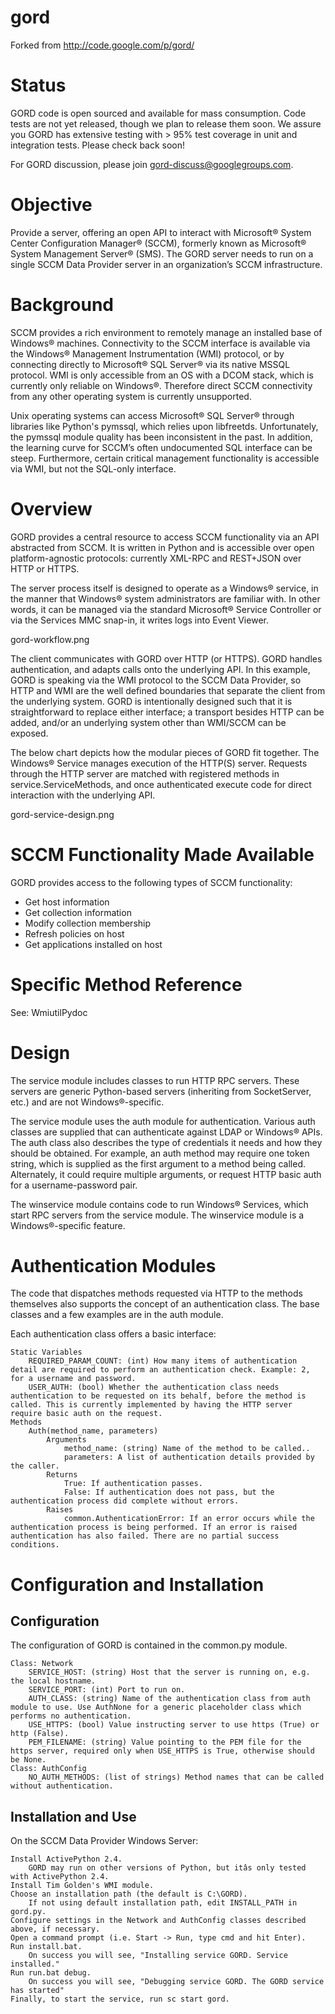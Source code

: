 # gord

Forked from http://code.google.com/p/gord/ 

# Status

GORD code is open sourced and available for mass consumption. Code tests are not yet released, though we plan to release them soon. We assure you GORD has extensive testing with > 95% test coverage in unit and integration tests. Please check back soon!

For GORD discussion, please join gord-discuss@googlegroups.com.

# Objective

Provide a server, offering an open API to interact with Microsoft® System Center Configuration Manager® (SCCM), formerly known as Microsoft® System Management Server® (SMS). The GORD server needs to run on a single SCCM Data Provider server in an organization’s SCCM infrastructure.

# Background

SCCM provides a rich environment to remotely manage an installed base of Windows® machines. Connectivity to the SCCM interface is available via the Windows® Management Instrumentation (WMI) protocol, or by connecting directly to Microsoft® SQL Server® via its native MSSQL protocol. WMI is only accessible from an OS with a DCOM stack, which is currently only reliable on Windows®. Therefore direct SCCM connectivity from any other operating system is currently unsupported.

Unix operating systems can access Microsoft® SQL Server® through libraries like Python's pymssql, which relies upon libfreetds. Unfortunately, the pymssql module quality has been inconsistent in the past. In addition, the learning curve for SCCM’s often undocumented SQL interface can be steep. Furthermore, certain critical management functionality is accessible via WMI, but not the SQL-only interface.

# Overview

GORD provides a central resource to access SCCM functionality via an API abstracted from SCCM. It is written in Python and is accessible over open platform-agnostic protocols: currently XML-RPC and REST+JSON over HTTP or HTTPS.

The server process itself is designed to operate as a Windows® service, in the manner that Windows® system administrators are familiar with. In other words, it can be managed via the standard Microsoft® Service Controller or via the Services MMC snap-in, it writes logs into Event Viewer. 

gord-workflow.png

The client communicates with GORD over HTTP (or HTTPS). GORD handles authentication, and adapts calls onto the underlying API. In this example, GORD is speaking via the WMI protocol to the SCCM Data Provider, so HTTP and WMI are the well defined boundaries that separate the client from the underlying system. GORD is intentionally designed such that it is straightforward to replace either interface; a transport besides HTTP can be added, and/or an underlying system other than WMI/SCCM can be exposed.

The below chart depicts how the modular pieces of GORD fit together. The Windows® Service manages execution of the HTTP(S) server. Requests through the HTTP server are matched with registered methods in service.ServiceMethods, and once authenticated execute code for direct interaction with the underlying API. 

gord-service-design.png

# SCCM Functionality Made Available

GORD provides access to the following types of SCCM functionality:

* Get host information
* Get collection information
* Modify collection membership
* Refresh policies on host
* Get applications installed on host 

# Specific Method Reference

See: WmiutilPydoc

# Design

The service module includes classes to run HTTP RPC servers. These servers are generic Python-based servers (inheriting from SocketServer, etc.) and are not Windows®-specific.

The service module uses the auth module for authentication. Various auth classes are supplied that can authenticate against LDAP or Windows® APIs. The auth class also describes the type of credentials it needs and how they should be obtained. For example, an auth method may require one token string, which is supplied as the first argument to a method being called. Alternately, it could require multiple arguments, or request HTTP basic auth for a username-password pair.

The winservice module contains code to run Windows® Services, which start RPC servers from the service module. The winservice module is a Windows®-specific feature.

# Authentication Modules

The code that dispatches methods requested via HTTP to the methods themselves also supports the concept of an authentication class. The base classes and a few examples are in the auth module.

Each authentication class offers a basic interface:

    Static Variables
        REQUIRED_PARAM_COUNT: (int) How many items of authentication detail are required to perform an authentication check. Example: 2, for a username and password.
        USER_AUTH: (bool) Whether the authentication class needs authentication to be requested on its behalf, before the method is called. This is currently implemented by having the HTTP server require basic auth on the request. 
    Methods
        Auth(method_name, parameters)
            Arguments
                method_name: (string) Name of the method to be called..
                parameters: A list of authentication details provided by the caller. 
            Returns
                True: If authentication passes.
                False: If authentication does not pass, but the authentication process did complete without errors. 
            Raises
                common.AuthenticationError: If an error occurs while the authentication process is being performed. If an error is raised authentication has also failed. There are no partial success conditions. 

# Configuration and Installation

## Configuration

The configuration of GORD is contained in the common.py module.

    Class: Network
        SERVICE_HOST: (string) Host that the server is running on, e.g. the local hostname.
        SERVICE_PORT: (int) Port to run on.
        AUTH_CLASS: (string) Name of the authentication class from auth module to use. Use AuthNone for a generic placeholder class which performs no authentication.
        USE_HTTPS: (bool) Value instructing server to use https (True) or http (False).
        PEM_FILENAME: (string) Value pointing to the PEM file for the https server, required only when USE_HTTPS is True, otherwise should be None. 
    Class: AuthConfig
        NO_AUTH_METHODS: (list of strings) Method names that can be called without authentication. 

## Installation and Use

On the SCCM Data Provider Windows Server:

    Install ActivePython 2.4.
        GORD may run on other versions of Python, but itâs only tested with ActivePython 2.4. 
    Install Tim Golden's WMI module.
    Choose an installation path (the default is C:\GORD).
        If not using default installation path, edit INSTALL_PATH in gord.py. 
    Configure settings in the Network and AuthConfig classes described above, if necessary.
    Open a command prompt (i.e. Start -> Run, type cmd and hit Enter).
    Run install.bat.
        On success you will see, "Installing service GORD. Service installed." 
    Run run.bat debug.
        On success you will see, "Debugging service GORD. The GORD service has started" 
    Finally, to start the service, run sc start gord.  